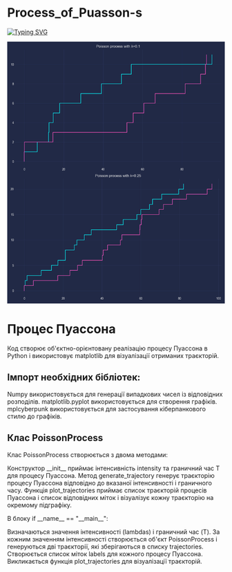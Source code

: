 # Process_of_Puasson-s

[![Typing SVG](https://readme-typing-svg.demolab.com?font=Arial+Black&weight=800&size=30&pause=1000&color=F70000&center=true&vCenter=true&width=800&height=100&lines=Puasson's)](https://git.io/typing-svg)


<p align="center">
  <img src="myplot.png" alt="Puasson's">
</p>

<div>
<h1>Процес Пуассона</h1>
<p>Код створює об'єктно-орієнтовану реалізацію процесу Пуассона в Python і 
використовує matplotlib для візуалізації отриманих траєкторій.</p>


<h2>Імпорт необхідних бібліотек:</h2>

<p>Numpy використовується для генерації випадкових чисел із відповідних розподілів.
matplotlib.pyplot використовується для створення графіків. mplcyberpunk використовується для застосування кіберпанкового стилю до графіків.</p>

<h2>Клас PoissonProcess</h2>
<p>Клас PoissonProcess створюється з двома методами:</p>

<p>Конструктор __init__ приймає інтенсивність intensity та граничний час T для процесу Пуассона.
Метод generate_trajectory генерує траєкторію процесу Пуассона відповідно до вказаної інтенсивності і граничного часу.
Функція plot_trajectories приймає список траєкторій процесів Пуассона і список відповідних міток і візуалізує кожну траєкторію на окремому підграфіку.</p>

<p>В блоку if __name__ == "__main__":</p>

<p>Визначаються значення інтенсивності (lambdas) і граничний час (T).
За кожним значенням інтенсивності створюється об'єкт PoissonProcess і генеруються дві траєкторії, які зберігаються в списку trajectories.
Створюється список міток labels для кожного процесу Пуассона.
Викликається функція plot_trajectories для візуалізації траєкторій.</p>

</div>

